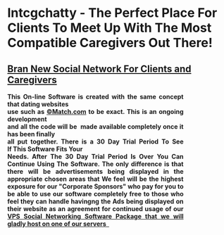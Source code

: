 # Intcgchatty - The Perfect Place For Clients To Meet Up With The Most Compatible Caregivers Out There!
<u><h2>Bran New Social Network For Clients and Caregivers</h2></u>
<p align="justify" style="width: 400px;"><strong>This On-line Software is created with the same concept that dating websites<br/> 
use such as <a href="http://www.match.com"target="_new">&copy;Match.com</a> to be exact. This is an ongoing development<br/>
and all the code will be  made available completely once it has been finally<br/>
all put together. There is a 30 Day Trial Period To See If This Software Fits Your
<br/>Needs. After The 30 Day Trial Period Is Over You Can Continue Using The Software. 
The only difference is that there will be advertisements being displayed in the 
appropriate chosen areas that We feel will be the highest exposure for our "Corporate 
Sponsors" who pay for you to be able to use our software completely free to those who 
feel they can handle havingng the Ads being displayed on their website as an agreement 
for continued usage of our <a href="">VPS Social Networking Software Package that we 
will gladly host on one of our servers  </strong></p>
